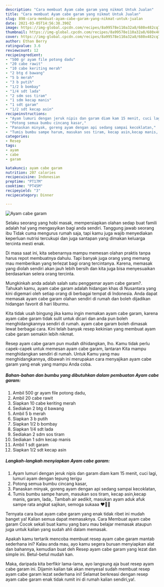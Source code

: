 ```yaml
---
description: "Cara membuat Ayam cabe garam yang nikmat Untuk Jualan"
title: "Cara membuat Ayam cabe garam yang nikmat Untuk Jualan"
slug: 898-cara-membuat-ayam-cabe-garam-yang-nikmat-untuk-jualan
date: 2021-03-05T14:56:38.390Z
image: https://img-global.cpcdn.com/recipes/8a99578e110a32a8/680x482cq70/ayam-cabe-garam-foto-resep-utama.jpg
thumbnail: https://img-global.cpcdn.com/recipes/8a99578e110a32a8/680x482cq70/ayam-cabe-garam-foto-resep-utama.jpg
cover: https://img-global.cpcdn.com/recipes/8a99578e110a32a8/680x482cq70/ayam-cabe-garam-foto-resep-utama.jpg
author: Ethan Berry
ratingvalue: 3.6
reviewcount: 12
recipeingredient:
- "500 gr ayam file potong dadu"
- "20 cabe rawit"
- "10 cabe keriting merah"
- "2 btg d bawang"
- "5 b merah"
- "3 b putih"
- "1/2 b bombay"
- "1/4 sdt lada"
- "2 sdm sos tiram"
- "1 sdm kecap manis"
- "1 sdt garam"
- "1/2 sdt kecap asin"
recipeinstructions:
- "Ayam lumuri dengan jeruk nipis dan garam diam kam 15 menit, cuci lagi, lumuri ayam dengan tepung terigu"
- "Potong semua bumbu cincang kasar,"
- "Panaskan minyak, goreng ayam dengan api sedang sampai kecoklatan,"
- "Tumis bumbu sampe harum, masukan sos tiram, kecap asin,kecap manis, garam, lada,. Tambah air aedikit, masukan ayam aduk afuk sampe rata angkat sajikan, semoga sukaaa ♥️🤗🤗"
categories:
- Resep
tags:
- ayam
- cabe
- garam

katakunci: ayam cabe garam 
nutrition: 207 calories
recipecuisine: Indonesian
preptime: "PT17M"
cooktime: "PT45M"
recipeyield: "3"
recipecategory: Dinner

---
```



![Ayam cabe garam](https://img-global.cpcdn.com/recipes/8a99578e110a32a8/680x482cq70/ayam-cabe-garam-foto-resep-utama.jpg)

Selaku seorang yang hobi masak, mempersiapkan olahan sedap buat famili adalah hal yang mengasyikan bagi anda sendiri. Tanggung jawab seorang ibu Tidak cuma mengurus rumah saja, tapi kamu juga wajib menyediakan keperluan nutrisi tercukupi dan juga santapan yang dimakan keluarga tercinta mesti enak.

Di masa  saat ini, kita sebenarnya mampu memesan olahan praktis tanpa harus repot membuatnya dahulu. Tapi banyak juga orang yang memang mau memberikan yang terlezat bagi orang tercintanya. Karena, memasak yang diolah sendiri akan jauh lebih bersih dan kita juga bisa menyesuaikan berdasarkan selera orang tercinta. 



Mungkinkah anda adalah salah satu penggemar ayam cabe garam?. Tahukah kamu, ayam cabe garam adalah hidangan khas di Nusantara yang kini digemari oleh setiap orang di berbagai tempat di Indonesia. Anda dapat memasak ayam cabe garam olahan sendiri di rumah dan boleh dijadikan hidangan favorit di hari liburmu.

Kita tidak usah bingung jika kamu ingin memakan ayam cabe garam, karena ayam cabe garam tidak sulit untuk dicari dan anda pun boleh menghidangkannya sendiri di rumah. ayam cabe garam boleh dimasak lewat berbagai cara. Kini telah banyak resep kekinian yang membuat ayam cabe garam semakin lebih nikmat.

Resep ayam cabe garam pun mudah dihidangkan, lho. Kamu tidak perlu capek-capek untuk memesan ayam cabe garam, lantaran Kita mampu menghidangkan sendiri di rumah. Untuk Kamu yang mau menghidangkannya, dibawah ini merupakan cara menyajikan ayam cabe garam yang enak yang mampu Anda coba.

<!--inarticleads1-->

##### Bahan-bahan dan bumbu yang dibutuhkan dalam pembuatan Ayam cabe garam:

1. Ambil 500 gr ayam file potong dadu,
1. Ambil 20 cabe rawit
1. Siapkan 10 cabe keriting merah
1. Sediakan 2 btg d bawang
1. Ambil 5 b merah
1. Siapkan 3 b putih
1. Siapkan 1/2 b bombay
1. Siapkan 1/4 sdt lada
1. Sediakan 2 sdm sos tiram
1. Sediakan 1 sdm kecap manis
1. Ambil 1 sdt garam
1. Siapkan 1/2 sdt kecap asin




<!--inarticleads2-->

##### Langkah-langkah menyiapkan Ayam cabe garam:

1. Ayam lumuri dengan jeruk nipis dan garam diam kam 15 menit, cuci lagi, lumuri ayam dengan tepung terigu
1. Potong semua bumbu cincang kasar,
1. Panaskan minyak, goreng ayam dengan api sedang sampai kecoklatan,
1. Tumis bumbu sampe harum, masukan sos tiram, kecap asin,kecap manis, garam, lada,. Tambah air aedikit, masukan ayam aduk afuk sampe rata angkat sajikan, semoga sukaaa ♥️🤗🤗




Ternyata cara buat ayam cabe garam yang enak tidak ribet ini mudah banget ya! Kalian semua dapat memasaknya. Cara Membuat ayam cabe garam Cocok sekali buat kamu yang baru mau belajar memasak ataupun juga untuk kalian yang sudah ahli dalam memasak.

Apakah kamu tertarik mencoba membuat resep ayam cabe garam mantab sederhana ini? Kalau anda mau, ayo kamu segera buruan menyiapkan alat dan bahannya, kemudian buat deh Resep ayam cabe garam yang lezat dan simple ini. Betul-betul mudah kan. 

Maka, daripada kita berfikir lama-lama, ayo langsung aja buat resep ayam cabe garam ini. Dijamin kalian tak akan menyesal sudah membuat resep ayam cabe garam lezat sederhana ini! Selamat berkreasi dengan resep ayam cabe garam enak tidak rumit ini di rumah kalian sendiri,ya!.

